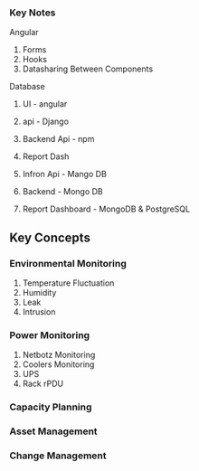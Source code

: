 ### Key Notes

Angular  
1. Forms  
2. Hooks  
3. Datasharing Between Components  
  
Database  
  
1. UI - angular  
2. api - Django  
3. Backend Api - npm  
4. Report Dash  
  
1. Infron Api - Mango DB  
2. Backend - Mongo DB  
3. Report Dashboard - MongoDB & PostgreSQL
## Key Concepts

### Environmental Monitoring
1. Temperature Fluctuation
2. Humidity
3. Leak
4. Intrusion
### Power Monitoring
1. Netbotz Monitoring
2. Coolers Monitoring
3. UPS
4. Rack rPDU

### Capacity Planning
### Asset Management
### Change Management

